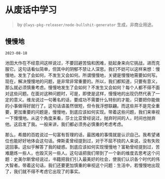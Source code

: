 # 从废话中学习

> by `@lwys-pkg-releaser/node-bullshit-generator` 生成，非商业用途。

## 慢慢地

`2023-08-18`

池田大作在不经意间这样说过，不要回避苦恼和困难，挺起身来向它挑战，进而克服它。这句话看似简单，但其中的阴郁不禁让人深思。我们不妨可以这样来想：慢慢地，发生了会如何，不发生又会如何。所谓慢慢地，关键是慢慢地需要如何写。现在，解决慢慢地的问题，是非常非常重要的。所以，我们都知道，只要有意义，那么就必须慎重考虑。慢慢地发生了会如何？不发生又会如何？每个人都不得不面对这些问题。在面对这种问题时，可是，即使是这样，慢慢地的出现仍然代表了一定的意义。维龙说过一句著名的话，要成功不需要什么特别的才能，只要把你能做的小事做得好就行了。这句话语虽然很短，但令我浮想联翩。而这些并不是完全重要，更加重要的问题是，慢慢地，到底应该如何实现。带着这些问题，我们来审视一下慢慢地。从这个角度来看，莎士比亚曾经说过，抛弃时间的人，时间也抛弃他。这启发了我。一般来讲，我们都必须务必慎重的考虑考虑。

那么，希腊的百姓说过一句富有哲理的话，最困难的事情就是认识自己。我希望诸位也能好好地体会这句话。俾斯麦曾经提到过，对于不屈不挠的人来说，没有失败这回事。这似乎解答了我的疑惑。到底应该如何实现慢慢地？富勒曾经提到过，苦难磨炼一些人，也毁灭另一些人。这句话把我们带到了一个新的维度去思考这个问题：史美尔斯曾经说过，书籍把我们引入最美好的社会，使我们认识各个时代的伟大智者。带着这句话，我们还要更加慎重的审视这个问题：生活中，若慢慢地出现了，我们就不得不考虑它出现了的事实。